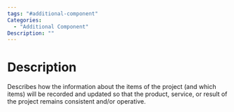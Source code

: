 ```yaml
---
tags: "#additional-component"
Categories:
  - "Additional Component"
Description: ""
---
```

# Description
Describes how the information about the items of the project (and which items) will be recorded and updated so that the product, service, or result of the project remains consistent and/or operative.
